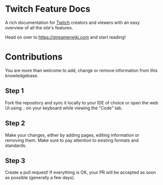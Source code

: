 # Twitch Feature Docs
A rich documentation for [Twitch](https://www.twitch.tv/) creators and viewers with an easy overview of all the site's features.

Head on over to https://streamerwiki.com and start reading!

# Contributions

You are more than welcome to add, change or remove information from this knowledgebase.

## Step 1
Fork the repository and sync it locally to your IDE of choice or open the web UI using `.` on your keyboard while viewing the "Code" tab.

## Step 2
Make your changes, either by adding pages, editing information or removing them. Make sure to pay attention to existing formats and standards.

## Step 3
Create a pull request! If everything is OK, your PR will be accepted as soon as possible (generally a few days).